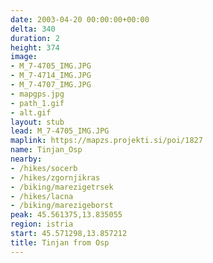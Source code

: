 ```yaml
---
date: 2003-04-20 00:00:00+00:00
delta: 340
duration: 2
height: 374
image:
- M_7-4705_IMG.JPG
- M_7-4714_IMG.JPG
- M_7-4707_IMG.JPG
- mapgps.jpg
- path_1.gif
- alt.gif
layout: stub
lead: M_7-4705_IMG.JPG
maplink: https://mapzs.projekti.si/poi/1827
name: Tinjan_Osp
nearby:
- /hikes/socerb
- /hikes/zgornjikras
- /biking/marezigetrsek
- /hikes/lacna
- /biking/marezigeborst
peak: 45.561375,13.835055
region: istria
start: 45.571298,13.857212
title: Tinjan from Osp
---
```

